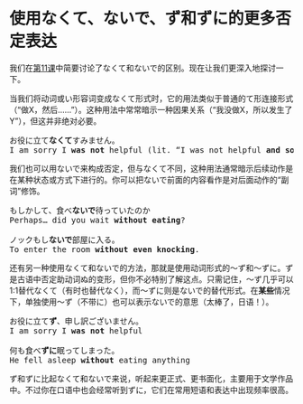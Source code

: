 # 使用なくて、ないで、ず和ずに的更多否定表达

我们在[第11课](../../Section1/Part1/Lesson11.md)中简要讨论了なくて和ないで的区别。现在让我们更深入地探讨一下。

当我们将动词或い形容词变成なくて形式时，它的用法类似于普通的て形连接形式（“做X，然后……”）。这种用法中常常暗示一种因果关系（“我没做X，所以发生了Y”），但这并非绝对必要。

<pre>
お役に立て<b>なくて</b>すみません。  
I am sorry I <b>was not</b> helpful (lit. “I was not helpful <b>and so</b> I am sorry”)
</pre>

我们也可以用ないで来构成否定，但与なくて不同，这种用法通常暗示后续动作是在某种状态或方式下进行的。你可以把ないで前面的内容看作是对后面动作的“副词”修饰。

<pre>
もしかして、食べ<b>ないで</b>待っていたのか  
Perhaps… did you wait <b>without eating</b>?

ノックもし<b>ないで</b>部屋に入る。  
To enter the room <b>without even knocking</b>.
</pre>

还有另一种使用なくて和ないで的方法，那就是使用动词形式的〜ず和〜ずに。ず是古语中否定助动词ぬ的变形，但你不必特别了解这点。只需记住，〜ず几乎可以1:1替代なくて（有时也替代なく），而〜ずに则是ないで的替代形式。在**某些**情况下，单独使用〜ず（不带に）也可以表示ないで的意思（太棒了，日语！）。

<pre>
お役に立て<b>ず</b>、申し訳ございません。  
I am sorry I <b>was not</b> helpful

何も食べ<b>ずに</b>眠ってしまった。  
He fell asleep <b>without</b> eating anything
</pre>

ず和ずに比起なくて和ないで来说，听起来更正式、更书面化，主要用于文学作品中。不过你在口语中也会经常听到ずに，它们在常用短语和表达中出现频率很高。